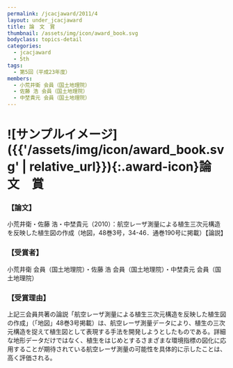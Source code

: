 ```yaml
---
permalink: /jcacjaward/2011/4
layout: under_jcacjaward
title: 論　文　賞
thumbnail: /assets/img/icon/award_book.svg
bodyclass: topics-detail
categories:
  - jcacjaward
  - 5th
tags:
  - 第5回（平成23年度）
members:
  - 小荒井衛 会員（国土地理院）
  - 佐藤 浩 会員（国土地理院）
  - 中埜貴元 会員（国土地理院）
---
```


# ![サンプルイメージ]({{'/assets/img/icon/award_book.svg' | relative_url}}){:.award-icon}論　文　賞

### 【論文】

小荒井衛・佐藤 浩・中埜貴元（2010）：航空レーザ測量による植生三次元構造を反映した植生図の作成（地図，48巻3号，34-46．通巻190号に掲載）【論説】

### 【受賞者】

小荒井衛 会員（国土地理院）・佐藤 浩 会員（国土地理院）・中埜貴元 会員（国土地理院）

### 【受賞理由】

上記三会員共著の論説「航空レーザ測量による植生三次元構造を反映した植生図の作成」（「地図」48巻3号掲載）は、航空レーザ測量データにより、植生の三次元構造を捉えて植生図として表現する手法を開発しようとしたものである。詳細な地形データだけではなく、植生をはじめとするさまざまな環境指標の図化に応用することが期待されている航空レーザ測量の可能性を具体的に示したことは、高く評価される。
